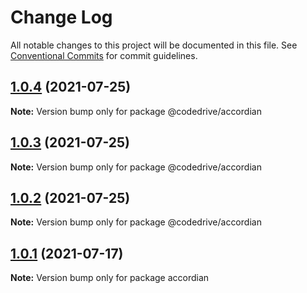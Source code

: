 # Change Log

All notable changes to this project will be documented in this file.
See [Conventional Commits](https://conventionalcommits.org) for commit guidelines.

## [1.0.4](https://github.com/smitcode/codedrive/compare/v1.0.3...v1.0.4) (2021-07-25)

**Note:** Version bump only for package @codedrive/accordian





## [1.0.3](https://github.com/smitcode/codedrive/compare/v2.0.5...v1.0.3) (2021-07-25)

**Note:** Version bump only for package @codedrive/accordian





## [1.0.2](https://github.com/smitcode/codedrive/compare/v2.0.5...v1.0.2) (2021-07-25)

**Note:** Version bump only for package @codedrive/accordian





## [1.0.1](https://github.com/smitcode/codedrive/compare/v2.0.2...v1.0.1) (2021-07-17)

**Note:** Version bump only for package accordian
